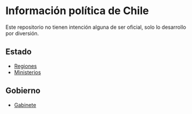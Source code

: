 # Información política de Chile

Este repositorio no tienen intención alguna de ser oficial, solo lo desarrollo por diversión.

## Estado
- [Regiones](regiones.json)
- [Ministerios](ministerios.json)

## Gobierno
- [Gabinete](gabinete.json)
